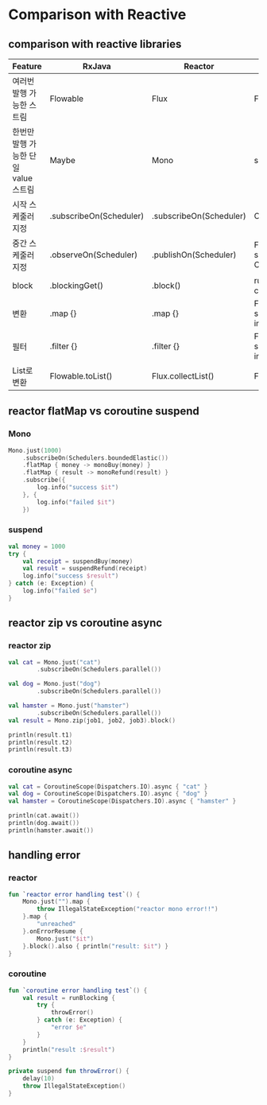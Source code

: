 # Comparison with Reactive

## comparison with reactive libraries

| Feature | RxJava | Reactor | Coroutine |
| ----- | ----------- | ----------- | ------- |
| 여러번 발행 가능한 스트림 | Flowable<T> | Flux<T> | Flow<T> |
| 한번만 발행 가능한 단일 value 스트림 | Maybe<T> | Mono<T> | suspend fun |
| 시작 스케줄러 지정 | .subscribeOn(Scheduler) | .subscribeOn(Scheduler) | CoroutineScope(Dispatcher) |
| 중간 스케줄러 지정 | .observeOn(Scheduler) | .publishOn(Scheduler) | Flow: flowOn(Dispatcher) </br> suspend fun: CoroutineScope(Dispatcher)
| block | .blockingGet() | .block() | runBlocking { /* coroutine codes */ } |
| 변환 | .map {} | .map {} | Flow: .map {} </br> suspend fun: just using imperative codes |
| 필터 | .filter {} | .filter {} | Flow : .filter {} </br> suspend fun: just using imperative codes |
| List로 변환 | Flowable.toList() | Flux.collectList() | Flow.toList() |

## reactor flatMap vs coroutine suspend
### Mono
```kotlin
Mono.just(1000)
    .subscribeOn(Schedulers.boundedElastic())
    .flatMap { money -> monoBuy(money) }
    .flatMap { result -> monoRefund(result) }
    .subscribe({
        log.info("success $it")
    }, {
        log.info("failed $it")
    })
```
### suspend
```kotlin
val money = 1000
try {
    val receipt = suspendBuy(money)
    val result = suspendRefund(receipt)
    log.info("success $result")
} catch (e: Exception) {
    log.info("failed $e")
}
```
## reactor zip vs coroutine async
### reactor zip
```kotlin
val cat = Mono.just("cat")
        .subscribeOn(Schedulers.parallel())

val dog = Mono.just("dog")
        .subscribeOn(Schedulers.parallel())

val hamster = Mono.just("hamster")
        .subscribeOn(Schedulers.parallel())
val result = Mono.zip(job1, job2, job3).block()

println(result.t1)
println(result.t2)
println(result.t3)
```
### coroutine async
```kotlin
val cat = CoroutineScope(Dispatchers.IO).async { "cat" }
val dog = CoroutineScope(Dispatchers.IO).async { "dog" }
val hamster = CoroutineScope(Dispatchers.IO).async { "hamster" }

println(cat.await())
println(dog.await())
println(hamster.await())
```
## handling error
### reactor
```kotlin
fun `reactor error handling test`() {
    Mono.just("").map {
        throw IllegalStateException("reactor mono error!!")
    }.map {
        "unreached"
    }.onErrorResume {
        Mono.just("$it")
    }.block().also { println("result: $it") }
}
```
### coroutine
```kotlin
fun `coroutine error handling test`() {
    val result = runBlocking {
        try {
            throwError()
        } catch (e: Exception) {
            "error $e"
        }
    }
    println("result :$result")
}

private suspend fun throwError() {
    delay(10)
    throw IllegalStateException()
}
```

